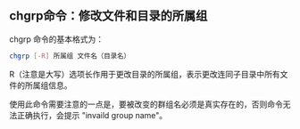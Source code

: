 ## chgrp命令：修改文件和目录的所属组

chgrp 命令的基本格式为：

```bash
chgrp [-R] 所属组 文件名（目录名）
```

R（注意是大写）选项长作用于更改目录的所属组，表示更改连同子目录中所有文件的所属组信息。

使用此命令需要注意的一点是，要被改变的群组名必须是真实存在的，否则命令无法正确执行，会提示 "invaild group name"。